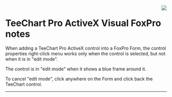 <a href="https://www.steema.com/product/ax">
<img align="right" src="http://www.teechart.net/img/logos/teechart_ax.png">
</a>

TeeChart Pro ActiveX Visual FoxPro notes
=========================
 
When adding a TeeChart Pro ActiveX
control into a FoxPro Form, the control
properties right-click menu works only 
when the control is selected, but not 
when it is in "edit mode".

The control is in "edit mode" when it shows
a blue frame around it.

To cancel "edit mode", click anywhere on the
Form and click back the TeeChart control.

-------------------------------------------------